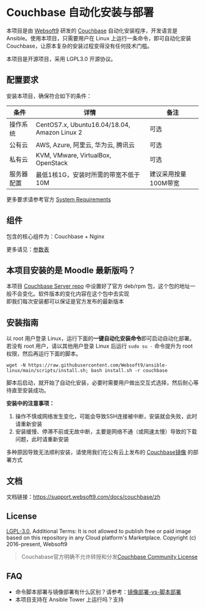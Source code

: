 # Couchbase 自动化安装与部署

本项目是由 [Websoft9](https://www.websoft9.com) 研发的 [Couchbase](https://www.couchbase.com/) 自动化安装程序，开发语言是 Ansible。使用本项目，只需要用户在 Linux 上运行一条命令，即可自动化安装 Couchbase，让原本复杂的安装过程变得没有任何技术门槛。  

本项目是开源项目，采用 LGPL3.0 开源协议。

## 配置要求

安装本项目，确保符合如下的条件：

| 条件       | 详情       | 备注  |
| ------------ | ------------ | ----- |
| 操作系统       | CentOS7.x, Ubuntu16.04/18.04, Amazon Linux 2  |  可选 |
| 公有云| AWS, Azure, 阿里云, 华为云, 腾讯云 | 可选 |
| 私有云|  KVM, VMware, VirtualBox, OpenStack | 可选 |
| 服务器配置 | 最低1核1G，安装时所需的带宽不低于10M |  建议采用按量100M带宽 |

更多要求请参考官方 [System Requirements](https://docs.couchbase.com/server/6.5/install/plan-for-production.html)

## 组件

包含的核心组件为：Couchbase + Nginx

更多请见：[参数表](/docs/zh/stack-components.md)

## 本项目安装的是 Moodle 最新版吗？

本项目 [Couchbase Server repo](/roles/couchbase/tasks/main.yml) 中设置好了官方 deb/rpm 包，这个包的地址一般不会变化。软件版本的变化内容在这个包中去实现  
即我们每次安装都可以保证是官方发布的最新版本 

## 安装指南

以 root 用户登录 Linux，运行下面的**一键自动化安装命令**即可启动自动化部署。若没有 root 用户，请以其他用户登录 Linux 后运行 `sudo su -` 命令提升为 root 权限，然后再运行下面的脚本。

```
wget -N https://raw.githubusercontent.com/Websoft9/ansible-linux/main/scripts/install.sh; bash install.sh -r couchbase
```

脚本后启动，就开始了自动化安装，必要时需要用户做出交互式选择，然后耐心等待直至安装成功。

**安装中的注意事项：**  

1. 操作不慎或网络发生变化，可能会导致SSH连接被中断，安装就会失败，此时请重新安装
2. 安装缓慢、停滞不前或无故中断，主要是网络不通（或网速太慢）导致的下载问题，此时请重新安装

多种原因导致无法顺利安装，请使用我们在公有云上发布的 [Couchbase镜像](https://apps.websoft9.com/couchbase) 的部署方式


## 文档

文档链接：https://support.websoft9.com/docs/couchbase/zh

## License

[LGPL-3.0](/License.md), Additional Terms: It is not allowed to publish free or paid image based on this repository in any Cloud platform's Marketplace.
Copyright (c) 2016-present, Websoft9

> Couchabase官方明确不允许转授和分发[Couchbase Community License](https://www.couchbase.com/community-license-agreement) 

## FAQ

- 命令脚本部署与镜像部署有什么区别？请参考：[镜像部署-vs-脚本部署](https://support.websoft9.com/docs/faq/zh/bz-product.html#镜像部署-vs-脚本部署)
- 本项目支持在 Ansible Tower 上运行吗？支持

